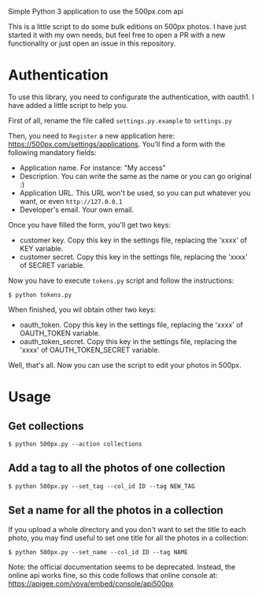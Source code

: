 Simple Python 3 application to use the 500px.com api

This is a little script to do some bulk editions on 500px photos. I have just started it with my own needs, but feel free to open a PR with a new functionality or just open an issue in this repository.

Authentication
==============

To use this library, you need to configurate the authentication, with oauth1. I have added a little script to help you.

First of all, rename the file called `settings.py.example` to `settings.py`

Then, you need to `Register` a new application here: https://500px.com/settings/applications. You'll find a form with the following mandatory fields:

* Application name. For instance: "My access"
* Description. You can write the same as the name or you can go original :)
* Application URL. This URL won't be used, so you can put whatever you want, or even `http://127.0.0.1`
* Developer's email. Your own email.

Once you have filled the form, you'll get two keys:
* customer key. Copy this key in the settings file, replacing the 'xxxx' of KEY variable.
* customer secret. Copy this key in the settings file, replacing the 'xxxx' of SECRET variable.

Now you have to execute `tokens.py` script and follow the instructions:

    $ python tokens.py

When finished, you wil obtain other two keys:
* oauth_token. Copy this key in the settings file, replacing the 'xxxx' of OAUTH_TOKEN variable.
* oauth_token_secret. Copy this key in the settings file, replacing the 'xxxx' of OAUTH_TOKEN_SECRET variable.

Well, that's all. Now you can use the script to edit your photos in 500px.

Usage
=====

Get collections
---------------

    $ python 500px.py --action collections


Add a tag to all the photos of one collection
---------------------------------------------

    $ python 500px.py --set_tag --col_id ID --tag NEW_TAG


Set a name for all the photos in a collection
---------------------------------------------

If you upload a whole directory and you don't want to set the title to each photo, you may find useful to set one title for all the photos in a collection:

    $ python 500px.py --set_name --col_id ID --tag NAME


Note: the official documentation seems to be deprecated. Instead, the online api works fine, so this code follows that online console at: https://apigee.com/vova/embed/console/api500px
